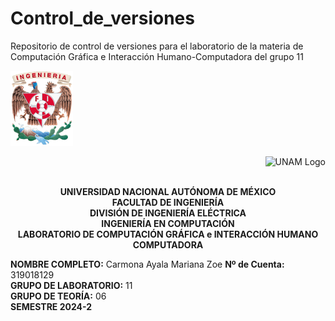 # Control_de_versiones
Repositorio de control de versiones para el laboratorio de la materia de Computación Gráfica e Interacción Humano-Computadora del grupo 11
<p align="left">
  <img src="https://github.com/ZoeCarmona/Control_de_versiones/blob/main/logo_fi.png" alt="Escudo UNAM" width="100"/>
</p>

<p align="right">
  <img src="[https://github.com/ZoeCarmona/Control_de_versiones/blob/main/logo_fi.png" alt="UNAM Logo" width="100"/>
</p>

<p align="center">
  <br>
  <strong>UNIVERSIDAD NACIONAL AUTÓNOMA DE MÉXICO</strong><br>
  <strong>FACULTAD DE INGENIERÍA</strong><br>
  <strong>DIVISIÓN DE INGENIERÍA ELÉCTRICA</strong><br>
  <strong>INGENIERÍA EN COMPUTACIÓN</strong><br>
  <strong>LABORATORIO DE COMPUTACIÓN GRÁFICA e INTERACCIÓN HUMANO COMPUTADORA</strong><br>
</p>

**NOMBRE COMPLETO:** Carmona Ayala Mariana Zoe 
**Nº de Cuenta:** 319018129  
**GRUPO DE LABORATORIO:** 11  
**GRUPO DE TEORÍA:** 06  
**SEMESTRE 2024-2**  
